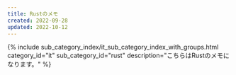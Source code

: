 ```yaml
---
title: Rustのメモ
created: 2022-09-28
updated: 2022-10-12
---
```

{% include sub_category_index/it_sub_category_index_with_groups.html
    category_id="it"
    sub_category_id="rust"
    description="こちらはRustのメモになります。" %}
